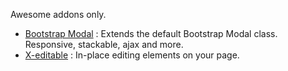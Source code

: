 Awesome addons only.

* [Bootstrap Modal](https://github.com/jschr/bootstrap-modal) : Extends the default Bootstrap Modal class. Responsive, stackable, ajax and more.
* [X-editable](https://github.com/vitalets/x-editable) : In-place editing elements on your page.